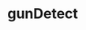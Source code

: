 # gunDetect

<!--
export PATH="/bin:$PATH"
export PATH="/usr/bin:$PATH"
export GOPATH="/.go"
export GOPATH="$HOME/go"
-->